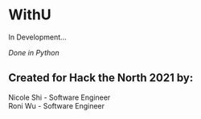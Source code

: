 # WithU

In Development...

*Done in Python*

## Created for Hack the North 2021 by:

Nicole Shi - Software Engineer  
Roni Wu - Software Engineer  